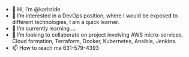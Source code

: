 - 👋 Hi, I’m @karistide
- 👀 I’m interested in a DevOps position, where I would be exposed to different technologies, I am a quick learner. 
- 🌱 I’m currently learning ...
- 💞️ I’m looking to collaborate on project involving AWS micro-services, Cloud formation, Terraform, Docker, Kubernetes, Ansible, Jenkins.
- 📫 How to reach me 631-579-4393

<!---
karistide/karistide is a ✨ special ✨ repository because its `README.md` (this file) appears on your GitHub profile.
You can click the Preview link to take a look at your changes.
--->
